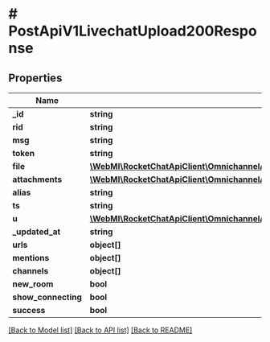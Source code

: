 # # PostApiV1LivechatUpload200Response

## Properties

Name | Type | Description | Notes
------------ | ------------- | ------------- | -------------
**_id** | **string** |  | [optional]
**rid** | **string** |  | [optional]
**msg** | **string** |  | [optional]
**token** | **string** |  | [optional]
**file** | [**\WebMI\RocketChatApiClient\OmnichannelApi\Model\PostApiV1LivechatUpload200ResponseFile**](PostApiV1LivechatUpload200ResponseFile.md) |  | [optional]
**attachments** | [**\WebMI\RocketChatApiClient\OmnichannelApi\Model\PostApiV1LivechatUpload200ResponseAttachmentsInner[]**](PostApiV1LivechatUpload200ResponseAttachmentsInner.md) |  | [optional]
**alias** | **string** |  | [optional]
**ts** | **string** |  | [optional]
**u** | [**\WebMI\RocketChatApiClient\OmnichannelApi\Model\GetApiV1LivechatRooms200ResponseRoomsInnerLastMessageU**](GetApiV1LivechatRooms200ResponseRoomsInnerLastMessageU.md) |  | [optional]
**_updated_at** | **string** |  | [optional]
**urls** | **object[]** |  | [optional]
**mentions** | **object[]** |  | [optional]
**channels** | **object[]** |  | [optional]
**new_room** | **bool** |  | [optional]
**show_connecting** | **bool** |  | [optional]
**success** | **bool** |  | [optional]

[[Back to Model list]](../../README.md#models) [[Back to API list]](../../README.md#endpoints) [[Back to README]](../../README.md)

